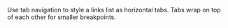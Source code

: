 <p class="abstract">Use tab navigation to style a links list as horizontal tabs. Tabs wrap on top of each other for smaller breakpoints.
</p>

